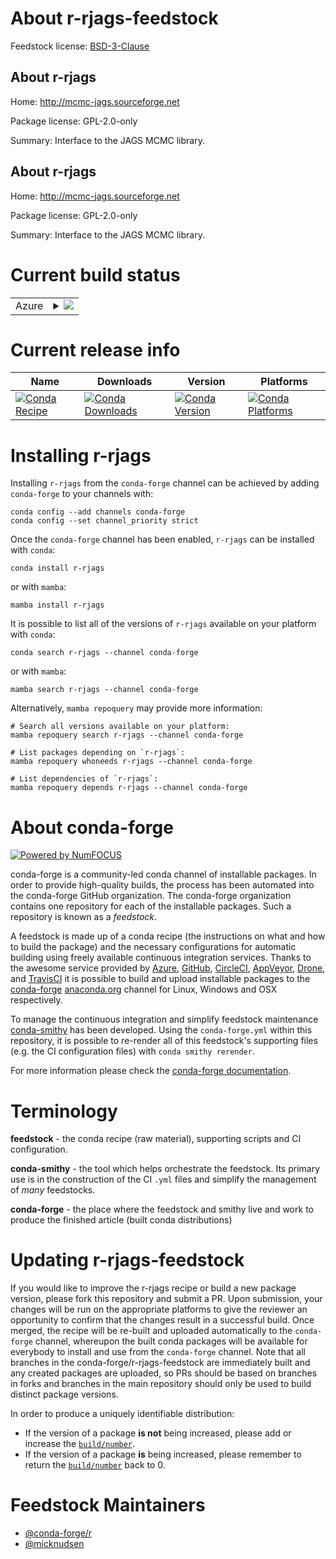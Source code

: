 About r-rjags-feedstock
=======================

Feedstock license: [BSD-3-Clause](https://github.com/conda-forge/r-rjags-feedstock/blob/main/LICENSE.txt)


About r-rjags
-------------

Home: http://mcmc-jags.sourceforge.net

Package license: GPL-2.0-only

Summary: Interface to the JAGS MCMC library.

About r-rjags
-------------

Home: http://mcmc-jags.sourceforge.net

Package license: GPL-2.0-only

Summary: Interface to the JAGS MCMC library.

Current build status
====================


<table>
    
  <tr>
    <td>Azure</td>
    <td>
      <details>
        <summary>
          <a href="https://dev.azure.com/conda-forge/feedstock-builds/_build/latest?definitionId=4548&branchName=main">
            <img src="https://dev.azure.com/conda-forge/feedstock-builds/_apis/build/status/r-rjags-feedstock?branchName=main">
          </a>
        </summary>
        <table>
          <thead><tr><th>Variant</th><th>Status</th></tr></thead>
          <tbody><tr>
              <td>linux_64</td>
              <td>
                <a href="https://dev.azure.com/conda-forge/feedstock-builds/_build/latest?definitionId=4548&branchName=main">
                  <img src="https://dev.azure.com/conda-forge/feedstock-builds/_apis/build/status/r-rjags-feedstock?branchName=main&jobName=linux&configuration=linux%20linux_64_" alt="variant">
                </a>
              </td>
            </tr><tr>
              <td>linux_aarch64</td>
              <td>
                <a href="https://dev.azure.com/conda-forge/feedstock-builds/_build/latest?definitionId=4548&branchName=main">
                  <img src="https://dev.azure.com/conda-forge/feedstock-builds/_apis/build/status/r-rjags-feedstock?branchName=main&jobName=linux&configuration=linux%20linux_aarch64_" alt="variant">
                </a>
              </td>
            </tr><tr>
              <td>linux_ppc64le</td>
              <td>
                <a href="https://dev.azure.com/conda-forge/feedstock-builds/_build/latest?definitionId=4548&branchName=main">
                  <img src="https://dev.azure.com/conda-forge/feedstock-builds/_apis/build/status/r-rjags-feedstock?branchName=main&jobName=linux&configuration=linux%20linux_ppc64le_" alt="variant">
                </a>
              </td>
            </tr><tr>
              <td>osx_64</td>
              <td>
                <a href="https://dev.azure.com/conda-forge/feedstock-builds/_build/latest?definitionId=4548&branchName=main">
                  <img src="https://dev.azure.com/conda-forge/feedstock-builds/_apis/build/status/r-rjags-feedstock?branchName=main&jobName=osx&configuration=osx%20osx_64_" alt="variant">
                </a>
              </td>
            </tr><tr>
              <td>osx_arm64</td>
              <td>
                <a href="https://dev.azure.com/conda-forge/feedstock-builds/_build/latest?definitionId=4548&branchName=main">
                  <img src="https://dev.azure.com/conda-forge/feedstock-builds/_apis/build/status/r-rjags-feedstock?branchName=main&jobName=osx&configuration=osx%20osx_arm64_" alt="variant">
                </a>
              </td>
            </tr>
          </tbody>
        </table>
      </details>
    </td>
  </tr>
</table>

Current release info
====================

| Name | Downloads | Version | Platforms |
| --- | --- | --- | --- |
| [![Conda Recipe](https://img.shields.io/badge/recipe-r--rjags-green.svg)](https://anaconda.org/conda-forge/r-rjags) | [![Conda Downloads](https://img.shields.io/conda/dn/conda-forge/r-rjags.svg)](https://anaconda.org/conda-forge/r-rjags) | [![Conda Version](https://img.shields.io/conda/vn/conda-forge/r-rjags.svg)](https://anaconda.org/conda-forge/r-rjags) | [![Conda Platforms](https://img.shields.io/conda/pn/conda-forge/r-rjags.svg)](https://anaconda.org/conda-forge/r-rjags) |

Installing r-rjags
==================

Installing `r-rjags` from the `conda-forge` channel can be achieved by adding `conda-forge` to your channels with:

```
conda config --add channels conda-forge
conda config --set channel_priority strict
```

Once the `conda-forge` channel has been enabled, `r-rjags` can be installed with `conda`:

```
conda install r-rjags
```

or with `mamba`:

```
mamba install r-rjags
```

It is possible to list all of the versions of `r-rjags` available on your platform with `conda`:

```
conda search r-rjags --channel conda-forge
```

or with `mamba`:

```
mamba search r-rjags --channel conda-forge
```

Alternatively, `mamba repoquery` may provide more information:

```
# Search all versions available on your platform:
mamba repoquery search r-rjags --channel conda-forge

# List packages depending on `r-rjags`:
mamba repoquery whoneeds r-rjags --channel conda-forge

# List dependencies of `r-rjags`:
mamba repoquery depends r-rjags --channel conda-forge
```


About conda-forge
=================

[![Powered by
NumFOCUS](https://img.shields.io/badge/powered%20by-NumFOCUS-orange.svg?style=flat&colorA=E1523D&colorB=007D8A)](https://numfocus.org)

conda-forge is a community-led conda channel of installable packages.
In order to provide high-quality builds, the process has been automated into the
conda-forge GitHub organization. The conda-forge organization contains one repository
for each of the installable packages. Such a repository is known as a *feedstock*.

A feedstock is made up of a conda recipe (the instructions on what and how to build
the package) and the necessary configurations for automatic building using freely
available continuous integration services. Thanks to the awesome service provided by
[Azure](https://azure.microsoft.com/en-us/services/devops/), [GitHub](https://github.com/),
[CircleCI](https://circleci.com/), [AppVeyor](https://www.appveyor.com/),
[Drone](https://cloud.drone.io/welcome), and [TravisCI](https://travis-ci.com/)
it is possible to build and upload installable packages to the
[conda-forge](https://anaconda.org/conda-forge) [anaconda.org](https://anaconda.org/)
channel for Linux, Windows and OSX respectively.

To manage the continuous integration and simplify feedstock maintenance
[conda-smithy](https://github.com/conda-forge/conda-smithy) has been developed.
Using the ``conda-forge.yml`` within this repository, it is possible to re-render all of
this feedstock's supporting files (e.g. the CI configuration files) with ``conda smithy rerender``.

For more information please check the [conda-forge documentation](https://conda-forge.org/docs/).

Terminology
===========

**feedstock** - the conda recipe (raw material), supporting scripts and CI configuration.

**conda-smithy** - the tool which helps orchestrate the feedstock.
                   Its primary use is in the construction of the CI ``.yml`` files
                   and simplify the management of *many* feedstocks.

**conda-forge** - the place where the feedstock and smithy live and work to
                  produce the finished article (built conda distributions)


Updating r-rjags-feedstock
==========================

If you would like to improve the r-rjags recipe or build a new
package version, please fork this repository and submit a PR. Upon submission,
your changes will be run on the appropriate platforms to give the reviewer an
opportunity to confirm that the changes result in a successful build. Once
merged, the recipe will be re-built and uploaded automatically to the
`conda-forge` channel, whereupon the built conda packages will be available for
everybody to install and use from the `conda-forge` channel.
Note that all branches in the conda-forge/r-rjags-feedstock are
immediately built and any created packages are uploaded, so PRs should be based
on branches in forks and branches in the main repository should only be used to
build distinct package versions.

In order to produce a uniquely identifiable distribution:
 * If the version of a package **is not** being increased, please add or increase
   the [``build/number``](https://docs.conda.io/projects/conda-build/en/latest/resources/define-metadata.html#build-number-and-string).
 * If the version of a package **is** being increased, please remember to return
   the [``build/number``](https://docs.conda.io/projects/conda-build/en/latest/resources/define-metadata.html#build-number-and-string)
   back to 0.

Feedstock Maintainers
=====================

* [@conda-forge/r](https://github.com/orgs/conda-forge/teams/r/)
* [@micknudsen](https://github.com/micknudsen/)


<!-- dummy commit to enable rerendering -->

